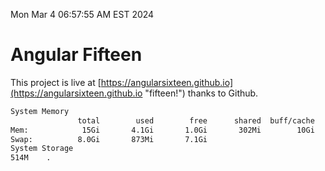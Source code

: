Mon Mar  4 06:57:55 AM EST 2024

# Angular Fifteen


This project is live at [https://angularsixteen.github.io](https://angularsixteen.github.io "fifteen!") thanks to Github.

```bash
System Memory
               total        used        free      shared  buff/cache   available
Mem:            15Gi       4.1Gi       1.0Gi       302Mi        10Gi        11Gi
Swap:          8.0Gi       873Mi       7.1Gi
System Storage
514M	.
